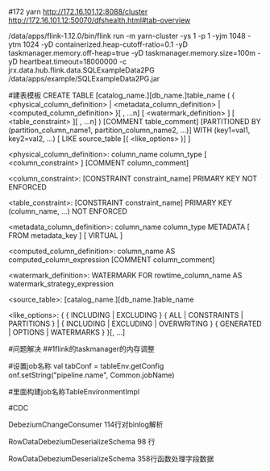 
#172 yarn
http://172.16.101.12:8088/cluster
http://172.16.101.12:50070/dfshealth.html#tab-overview

/data/apps/flink-1.12.0/bin/flink run   -m yarn-cluster -ys 1 -p 1 -yjm 1048 -ytm 1024  -yD containerized.heap-cutoff-ratio=0.1 -yD taskmanager.memory.off-heap=true -yD taskmanager.memory.size=100m -yD heartbeat.timeout=18000000  -c jrx.data.hub.flink.data.SQLExampleData2PG  /data/apps/example/SQLExampleData2PG.jar 


#建表模板
CREATE TABLE [catalog_name.][db_name.]table_name
  (
    { <physical_column_definition> | <metadata_column_definition> | <computed_column_definition> }[ , ...n]
    [ <watermark_definition> ]
    [ <table_constraint> ][ , ...n]
  )
  [COMMENT table_comment]
  [PARTITIONED BY (partition_column_name1, partition_column_name2, ...)]
  WITH (key1=val1, key2=val2, ...)
  [ LIKE source_table [( <like_options> )] ]
   
<physical_column_definition>:
  column_name column_type [ <column_constraint> ] [COMMENT column_comment]
  
<column_constraint>:
  [CONSTRAINT constraint_name] PRIMARY KEY NOT ENFORCED

<table_constraint>:
  [CONSTRAINT constraint_name] PRIMARY KEY (column_name, ...) NOT ENFORCED

<metadata_column_definition>:
  column_name column_type METADATA [ FROM metadata_key ] [ VIRTUAL ]

<computed_column_definition>:
  column_name AS computed_column_expression [COMMENT column_comment]

<watermark_definition>:
  WATERMARK FOR rowtime_column_name AS watermark_strategy_expression

<source_table>:
  [catalog_name.][db_name.]table_name

<like_options>:
{
   { INCLUDING | EXCLUDING } { ALL | CONSTRAINTS | PARTITIONS }
 | { INCLUDING | EXCLUDING | OVERWRITING } { GENERATED | OPTIONS | WATERMARKS } 
}[, ...]

#问题解决
##1flink的taskmanager的内存调整


#设置job名称
val tabConf = tableEnv.getConfig
onf.setString("pipeline.name", Common.jobName)


#里面构建job名称TableEnvironmentImpl



#CDC

DebeziumChangeConsumer 114行对binlog解析

RowDataDebeziumDeserializeSchema 98 行

RowDataDebeziumDeserializeSchema  358行函数处理字段数据


